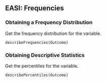 
## EASI: Frequencies

###  Obtaining a Frequency Distribution

Get the frequency distribution for the variable.

```{r}
describeFrequencies(Outcome)
```

### Obtaining Descriptive Statistics

Get the percentiles for the variable.

```{r}
describePercentiles(Outcome)
```
